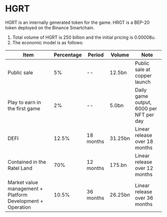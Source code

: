 # HGRT

HGRT is an internally generated token for the game. HRGT is a BEP-20 token deployed on the Binance Smartchain.

1. Total volume of HGRT is 250 billion and the initial pricing is 0.00008u.
2. The economic model is as follows:



| Item                                                       | **Percentage** | **Period** | **Volume** | **Note**                                |
| ---------------------------------------------------------- | -------------- | ---------- | ---------- | --------------------------------------- |
| Public sale                                                | 5%             | --         | 12.5bn     | Public sale at copper launch            |
| Play to earn in the first game                             | 2%             | --         | 5.0bn      | Daily game output, 6000 per NFT per day |
| DEFI                                                       | 12.5%          | 18 months  | 31.25bn    | Linear release over 18 months           |
| Contained in the Ratel Land                                | 70%            | 12 months  | 175.bn     | Linear release over 12 months           |
| Market value management + Platform Development + Operation | 10.5%          | 36 months  | 26.25bn    | Linear release over 36 months           |
